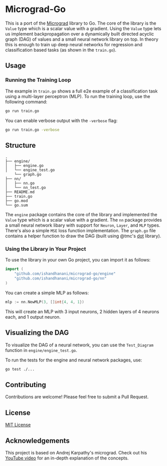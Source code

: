 # Micrograd-Go

This is a port of the [Micrograd](https://github.com/karpathy/micrograd) library to Go. The core of the library is the `Value` type which is a scalar value with a gradient. Using the `Value` type lets us implement backpropagation over a dynamically built directed acyclic graph (DAG) of values and a small neural network library on top. In theory this is enough to train up deep neural networks for regression and classification based tasks (as shown in the `train.go`).

## Usage

### Running the Training Loop

The example in `train.go` shows a full e2e example of a classification task using a multi-layer perceptron (MLP).
To run the training loop, use the following command:

```bash
go run train.go
```

You can enable verbose output with the `-verbose` flag:

```bash
go run train.go -verbose
```

## Structure

```
.
├── engine/
│   ├── engine.go
│   └── engine_test.go
    └── graph.go
├── nn/
│   ├── nn.go
│   └── nn_test.go
├── README.md
├── train.go
├── go.mod
└── go.sum
```

The `engine` package contains the core of the library and implemented the `Value` type which is a scalar value with a gradient. The `nn` package provides a small neural network libary with support for `Neuron`, `Layer`, and `MLP` types. There's also a simple `MSE` loss function implementation. The `graph.go` file contains a helper function to draw the DAG (built using @tmc's [dot](https://github.com/tmc/dot) library).

### Using the Library in Your Project

To use the library in your own Go project, you can import it as follows:

```go
import (
    "github.com/ishandhanani/micrograd-go/engine"
    "github.com/ishandhanani/micrograd-go/nn"
)
```

You can create a simple MLP as follows:

```go
mlp := nn.NewMLP(3, []int{4, 4, 1})
```

This will create an MLP with 3 input neurons, 2 hidden layers of 4 neurons each, and 1 output neuron.

## Visualizing the DAG

To visualize the DAG of a neural network, you can use the `Test_Diagram` function in `engine/engine_test.go`.

To run the tests for the engine and neural network packages, use:

```bash
go test ./...
```

## Contributing

Contributions are welcome! Please feel free to submit a Pull Request.

## License

[MIT License](LICENSE)

## Acknowledgements

This project is based on Andrej Karpathy's micrograd. Check out his [YouTube video](https://www.youtube.com/watch?v=VMj-3S1tku0) for an in-depth explanation of the concepts.
